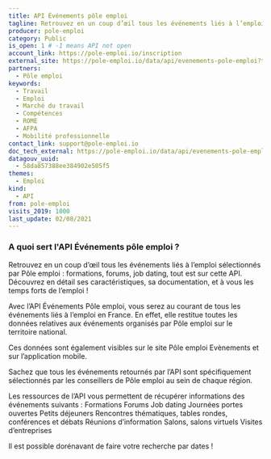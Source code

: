 ```yaml
---
title: API Événements pôle emploi
tagline: Retrouvez en un coup d’œil tous les événements liés à l’emploi sélectionnés par Pôle emploi (formations, forums, job dating, tout est sur cette API)
producer: pole-emploi
category: Public
is_open: 1 # -1 means API not open
account_link: https://pole-emploi.io/inscription
external_site: https://pole-emploi.io/data/api/evenements-pole-emploi?tabgroup-api=documentation&doc-section=api-doc-section-caracteristiques
partners:
  - Pôle emploi
keywords:
  - Travail
  - Emploi
  - Marché du travail
  - Compétences
  - ROME
  - AFPA
  - Mobilité professionnelle
contact_link: support@pole-emploi.io
doc_tech_external: https://pole-emploi.io/data/api/evenements-pole-emploi?tabgroup-api=documentation&doc-section=api-doc-section-caracteristiques
datagouv_uuid:
  - 58da857388ee384902e505f5
themes:
  - Emploi
kind:
  - API
from: pole-emploi
visits_2019: 1000
last_update: 02/08/2021
---
```


### A quoi sert l'API Événements pôle emploi ?

Retrouvez en un coup d’œil tous les événements liés à l’emploi sélectionnés par Pôle emploi : formations, forums, job dating, tout est sur cette API. Découvrez en détail ses caractéristiques, sa documentation, et à vous les temps forts de l’emploi !

Avec l’API Événements Pôle emploi, vous serez au courant de tous les événements liés à l’emploi en France.
En effet, elle restitue toutes les données relatives aux événements organisés par Pôle emploi sur le territoire national.

Ces données sont également visibles sur le site Pôle emploi Evènements et sur l’application mobile.

Sachez que tous les événements retournés par l’API sont spécifiquement sélectionnés par les conseillers de Pôle emploi au sein de chaque région.

Les ressources de l’API vous permettent de récupérer informations des événements suivants : Formations Forums Job dating Journées portes ouvertes Petits déjeuners Rencontres thématiques, tables rondes, conférences et débats Réunions d’information Salons, salons virtuels Visites d’entreprises

Il est possible dorénavant de faire votre recherche par dates !
